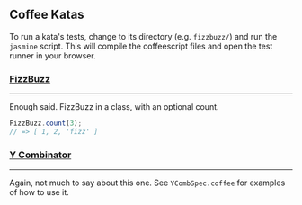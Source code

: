 Coffee Katas
---------

To run a kata's tests, change to its directory (e.g. `fizzbuzz/`) and run the `jasmine` script.
This will compile the coffeescript files and open the test runner in your browser.

### [FizzBuzz](http://en.wikipedia.org/wiki/Bizz_buzz)
----
Enough said. FizzBuzz in a class, with an optional count.

```javascript
FizzBuzz.count(3);
// => [ 1, 2, 'fizz' ]
```

### [Y Combinator](http://en.wikipedia.org/wiki/Fixed-point_combinator#Y_combinator)
----
Again, not much to say about this one. See `YCombSpec.coffee` for examples of how to use it.
